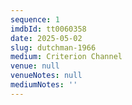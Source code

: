 ```yaml
---
sequence: 1
imdbId: tt0060358
date: 2025-05-02
slug: dutchman-1966
medium: Criterion Channel
venue: null
venueNotes: null
mediumNotes: ''
---
```


